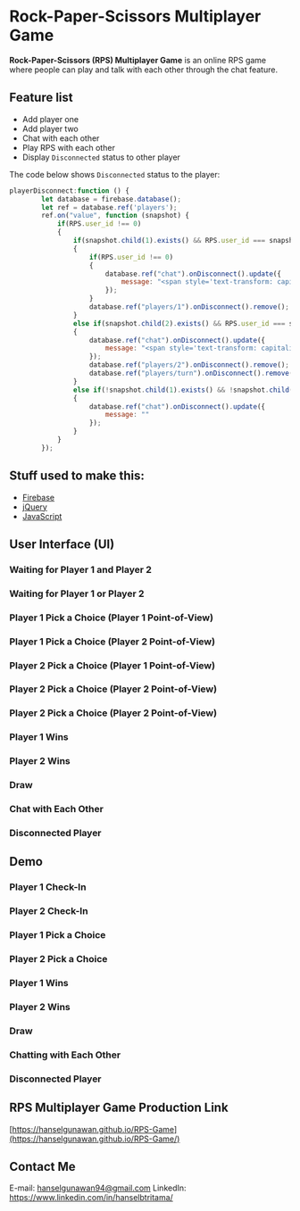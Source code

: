 # Rock-Paper-Scissors Multiplayer Game


**Rock-Paper-Scissors (RPS) Multiplayer Game** is an online RPS game where people can play and talk with each other through the chat feature.

## Feature list

 * Add player one
 * Add player two
 * Chat with each other
 * Play RPS with each other
 * Display `Disconnected` status to other player

The code below shows `Disconnected` status to the player:

```javascript
playerDisconnect:function () {
        let database = firebase.database();
        let ref = database.ref('players');
        ref.on("value", function (snapshot) {
            if(RPS.user_id !== 0)
            {
                if(snapshot.child(1).exists() && RPS.user_id === snapshot.child(1).val().player_id)
                {
                    if(RPS.user_id !== 0)
                    {
                        database.ref("chat").onDisconnect().update({
                            message: "<span style='text-transform: capitalize'>" + snapshot.child(1).val().player_name + "</span> has disconnected!"
                        });
                    }
                    database.ref("players/1").onDisconnect().remove();
                }
                else if(snapshot.child(2).exists() && RPS.user_id === snapshot.child(2).val().opponent_id)
                {
                    database.ref("chat").onDisconnect().update({
                        message: "<span style='text-transform: capitalize'>" + snapshot.child(2).val().opponent_name + "</span> has disconnected!"
                    });
                    database.ref("players/2").onDisconnect().remove();
                    database.ref("players/turn").onDisconnect().remove();
                }
                else if(!snapshot.child(1).exists() && !snapshot.child(2).exists())
                {
                    database.ref("chat").onDisconnect().update({
                        message: ""
                    });
                }
            }
        });
```

## Stuff used to make this:

 * [Firebase](https://firebase.google.com/)
 * [jQuery](https://api.jquery.com/)
 * [JavaScript](https://www.w3schools.com/js/)

## User Interface (UI)
### Waiting for Player 1 and Player 2
### Waiting for Player 1 or Player 2
### Player 1 Pick a Choice (Player 1 Point-of-View)
### Player 1 Pick a Choice (Player 2 Point-of-View)
### Player 2 Pick a Choice (Player 1 Point-of-View)
### Player 2 Pick a Choice (Player 2 Point-of-View)
### Player 2 Pick a Choice (Player 2 Point-of-View)
### Player 1 Wins
### Player 2 Wins
### Draw
### Chat with Each Other
### Disconnected Player

## Demo
### Player 1 Check-In
### Player 2 Check-In
### Player 1 Pick a Choice
### Player 2 Pick a Choice
### Player 1 Wins
### Player 2 Wins
### Draw
### Chatting with Each Other
### Disconnected Player


## RPS Multiplayer Game Production Link

[https://hanselgunawan.github.io/RPS-Game](https://hanselgunawan.github.io/RPS-Game/)

## Contact Me
E-mail: hanselgunawan94@gmail.com
LinkedIn: https://www.linkedin.com/in/hanselbtritama/
